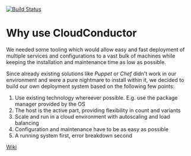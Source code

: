 [![Build Status](https://travis-ci.org/cinovo/cloudconductor-server.png?branch=master)](https://travis-ci.org/cinovo/cloudconductor-server)


# Why use CloudConductor
We needed some tooling which would allow easy and fast deployment of multiple services and configurations to a vast bulk of machines while keeping the installation and maintenance time as low as possible.

Since already existing solutions like *Puppet* or *Chef* didn't work in our environment and were a pure nightmare to install within it, we decided to build our own deployment system based on the following few points:

1. Use existing technology whereever possible. E.g. use the package manager provided by the OS
2. The host is the active part, providing flexibility in count and variants
3. Scale and run in a cloud environment with autoscaling and load balancing
4. Configuration and maintenance have to be as easy as possible
5. A running system first, error breakdown second

[Wiki](https://github.com/cinovo/cloudconductor-server/wiki)
